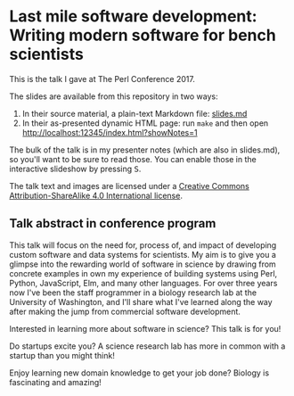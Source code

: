 # Last mile software development: Writing modern software for bench scientists

This is the talk I gave at The Perl Conference 2017.

The slides are available from this repository in two ways:

1. In their source material, a plain-text Markdown file: [slides.md](slides.md)
2. In their as-presented dynamic HTML page: run `make` and then open [http://localhost:12345/index.html?showNotes=1](http://localhost:12345/index.html?showNotes=1)

The bulk of the talk is in my presenter notes (which are also in slides.md), so
you'll want to be sure to read those.  You can enable those in the interactive
slideshow by pressing <kbd>S</kbd>.

The talk text and images are licensed under a
[Creative Commons Attribution-ShareAlike 4.0 International license](https://creativecommons.org/licenses/by-sa/4.0/).


## Talk abstract in conference program

This talk will focus on the need for, process of, and impact of developing
custom software and data systems for scientists. My aim is to give you a
glimpse into the rewarding world of software in science by drawing from
concrete examples in own my experience of building systems using Perl, Python,
JavaScript, Elm, and many other languages. For over three years now I've been
the staff programmer in a biology research lab at the University of Washington,
and I'll share what I've learned along the way after making the jump from
commercial software development.

Interested in learning more about software in science? This talk is for you!

Do startups excite you? A science research lab has more in common with a
startup than you might think!

Enjoy learning new domain knowledge to get your job done? Biology is
fascinating and amazing!
